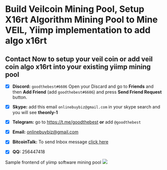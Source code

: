 # Build Veilcoin Mining Pool, Setup X16rt Algorithm Mining Pool to Mine VEIL, Yiimp implementation to add algo x16rt

## Contact Now to setup your veil coin or add veil coin algo x16rt into your existing yiimp mining pool

- [x]  **Discord:** `goodthebest#6606` Open your Discard and go to **Friends** and then **Add Friend** (add `goodthebest#6606`) and press **Send Friend Request** button.

- [x]  **Skype:**  add this email `onlinebuybiz@gmail.com` in your skype search and you will see **theonly-1**

- [x]  **Telegram:** go to https://t.me/goodthebest **or** add `@goodthebest`

- [x]   **Email:**  onlinebuybiz@gmail.com

- [x] **BitcoinTalk:** To send Inbox message [click here](https://bitcointalk.org/index.php?action=pm;sa=send;u=1782856)

- [x] **QQ:** 256447418 


Sample frontend of yiimp software mining pool
![](https://www.sohowa.com/veil-stratum-yiimp/veil-yiimp-stratum-images.png)

